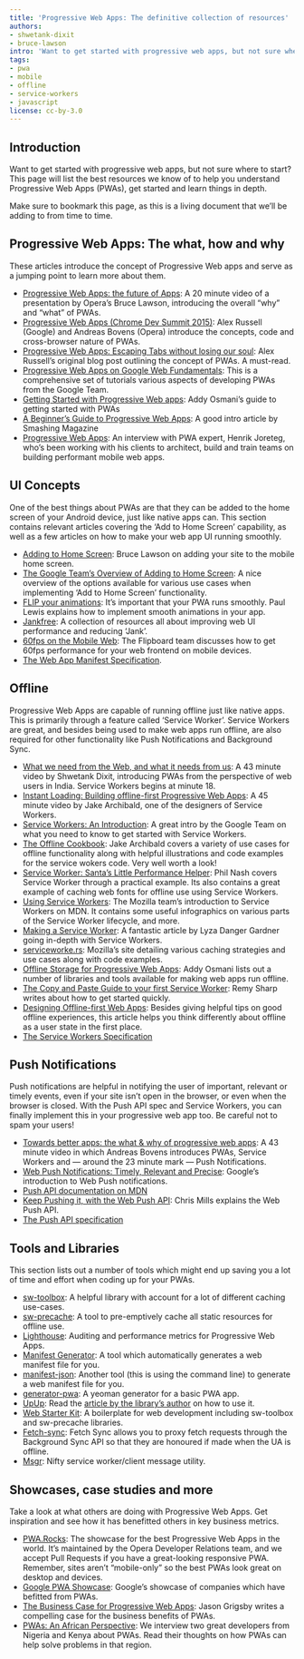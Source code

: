 ```yaml
---
title: 'Progressive Web Apps: The definitive collection of resources'
authors:
- shwetank-dixit
- bruce-lawson
intro: 'Want to get started with progressive web apps, but not sure where to start? This page will list the best resources we know of to help  you understand Progressive Web Apps (PWAs), get started and learn things in depth.'
tags:
- pwa
- mobile
- offline
- service-workers
- javascript
license: cc-by-3.0
---
```


## Introduction

Want to get started with progressive web apps, but not sure where to start? This page will list the best resources we know of to help you understand Progressive Web Apps (PWAs), get started and learn things in depth.

Make sure to bookmark this page, as this is a living document that we’ll be adding to from time to time.

## Progressive Web Apps: The what, how and why

These articles introduce the concept of Progressive Web apps and serve as a jumping point to learn more about them.

- [Progressive Web Apps: the future of Apps](https://dev.opera.com/blog/pwa-taipei/): A 20 minute video of a presentation by Opera’s Bruce Lawson, introducing the overall “why” and “what” of PWAs.
- [Progressive Web Apps (Chrome Dev Summit 2015)](https://www.youtube.com/watch?v=MyQ8mtR9WxI): Alex Russell (Google) and Andreas Bovens (Opera) introduce the concepts, code and cross-browser nature of PWAs.
- [Progressive Web Apps: Escaping Tabs without losing our soul](https://infrequently.org/2015/06/progressive-apps-escaping-tabs-without-losing-our-soul/): Alex Russell’s original blog post outlining the concept of PWAs. A must-read.
- [Progressive Web Apps on Google Web Fundamentals](https://developers.google.com/web/progressive-web-apps/): This is a comprehensive set of tutorials various aspects of developing PWAs from the Google Team.
- [Getting Started with Progressive Web apps](https://addyosmani.com/blog/getting-started-with-progressive-web-apps/): Addy Osmani’s guide to getting started with PWAs
- [A Beginner’s Guide to Progressive Web Apps](https://www.smashingmagazine.com/2016/08/a-beginners-guide-to-progressive-web-apps/): A good intro article by Smashing Magazine
- [Progressive Web Apps](https://hackerbits.com/interviews/pwa-app-are-they-the-future-of-the-internet/): An interview with PWA expert, Henrik Joreteg, who’s been working with his clients to architect, build and train teams on building performant mobile web apps.

## UI Concepts

One of the best things about PWAs are that they can be added to the home screen of your Android device, just like native apps can. This section contains relevant articles covering the ‘Add to Home Screen’ capability, as well as a few articles on how to make your web app UI running smoothly.

- [Adding to Home Screen](https://medium.com/net-magazine/html-manifest-402e6a8cc0e9): Bruce Lawson on adding your site to the mobile home screen.
- [The Google Team’s Overview of Adding to Home Screen](https://developers.google.com/web/updates/2014/11/Support-for-installable-web-apps-with-webapp-manifest-in-chrome-38-for-Android): A nice overview of the options available for various use cases when implementing ‘Add to Home Screen’ functionality.
- [FLIP your animations](https://aerotwist.com/blog/flip-your-animations/): It’s important that your PWA runs smoothly. Paul Lewis explains how to implement smooth animations in your app.
- [Jankfree](http://engineering.flipboard.com/2015/02/mobile-web/): A collection of resources all about improving web UI performance and reducing ‘Jank’.
- [60fps on the Mobile Web](http://engineering.flipboard.com/2015/02/mobile-web): The Flipboard team discusses how to get 60fps performance for your web frontend on mobile devices.
- [The Web App Manifest Specification](https://w3c.github.io/manifest/).

## Offline

Progressive Web Apps are capable of running offline just like native apps. This is primarily through a feature called ‘Service Worker’. Service Workers are great, and besides being used to make web apps run offline, are also required for other functionality like Push Notifications and Background Sync.

- [What we need from the Web, and what it needs from us](https://vimeo.com/175121061): A 43 minute video by Shwetank Dixit, introducing PWAs from the perspective of web users in India. Service Workers begins at minute 18.
- [Instant Loading: Building offline-first Progressive Web Apps](https://www.youtube.com/watch?v=cmGr0RszHc8): A 45 minute video by Jake Archibald, one of the designers of Service Workers.
- [Service Workers: An Introduction](https://developers.google.com/web/fundamentals/primers/service-worker/): A great intro by the Google Team on what you need to know to get started with Service Workers.
- [The Offline Cookbook](https://jakearchibald.com/2014/offline-cookbook/): Jake Archibald covers a variety of use cases for offline functionality along with helpful illustrations and code examples for the service wokers code. Very well worth a look!
- [Service Worker: Santa’s Little Performance Helper](http://12devsofxmas.co.uk/2016/01/day-9-service-worker-santas-little-performance-helper/): Phil Nash covers Service Worker through a practical example. Its also contains a great example of caching web fonts for offline use using Service Workers.
- [Using Service Workers](https://developer.mozilla.org/en-US/docs/Web/API/Service_Worker_API/Using_Service_Workers): The Mozilla team’s introduction to Service Workers on MDN. It contains some useful infographics on various parts of the Service Worker lifecycle, and more.
- [Making a Service Worker](https://www.smashingmagazine.com/2016/02/making-a-service-worker/): A fantastic article by Lyza Danger Gardner going in-depth with Service Workers.
- [serviceworke.rs](https://serviceworke.rs): Mozilla’s site detailing various caching strategies and use cases along with code examples.
- [Offline Storage for Progressive Web Apps](https://medium.com/dev-channel/offline-storage-for-progressive-web-apps-70d52695513c#.9n1e1i81i): Addy Osmani lists out a number of libraries and tools available for making web apps run offline.
- [The Copy and Paste Guide to your first Service Worker](https://remysharp.com/2016/03/22/the-copy--paste-guide-to-your-first-service-worker): Remy Sharp writes about how to get started quickly.
- [Designing Offline-first Web Apps](http://alistapart.com/article/offline-first): Besides giving helpful tips on good offline experiences, this article helps you think differently about offline as a user state in the first place.
- [The Service Workers Specification](https://w3c.github.io/ServiceWorker/)

## Push Notifications

Push notifications are helpful in notifying the user of important, relevant or timely events, even if your site isn’t open in the browser, or even when the browser is closed. With the Push API spec and Service Workers, you can finally implement this in your progressive web app too. Be careful not to spam your users!

- [Towards better apps: the what & why of progressive web apps](https://opbeat.com/community/posts/towards-better-apps-the-what-why-of-progressive-web-apps-by-andreas-bovens/): A 43 minute video in which Andreas Bovens introduces PWAs, Service Workers and — around the 23 minute mark — Push Notifications.
- [Web Push Notifications: Timely, Relevant and Precise](https://developers.google.com/web/fundamentals/engage-and-retain/push-notifications/): Google’s introduction to Web Push notifications.
- [Push API documentation on MDN](https://developer.mozilla.org/en/docs/Web/API/Push_API)
- [Keep Pushing it, with the Web Push API](https://hacks.mozilla.org/2015/10/keep-pushing-it-with-the-w3c-push-api/): Chris Mills explains the Web Push API.
- [The Push API specification](https://www.w3.org/TR/push-api/)

## Tools and Libraries

This section lists out a number of tools which might end up saving you a lot of time and effort when coding up for your PWAs.

- [sw-toolbox](https://github.com/GoogleChrome/sw-toolbox): A helpful library with account for a lot of different caching use-cases.
- [sw-precache](https://github.com/GoogleChrome/sw-precache): A tool to pre-emptively cache all static resources for offline use.
- [Lighthouse](https://github.com/GoogleChrome/lighthouse): Auditing and performance metrics for Progressive Web Apps.
- [Manifest Generator](https://brucelawson.github.io/manifest/): A tool which automatically generates a web manifest file for you.
- [manifest-json](https://www.npmjs.com/package/manifest-json): Another tool (this is using the command line) to generate a web manifest file for you.
- [generator-pwa](https://github.com/hemanth/generator-pwa): A yeoman generator for a basic PWA app.
- [UpUp](https://github.com/TalAter/UpUp): Read the [article by the library’s author](https://dev.opera.com/articles/offline-with-upup-service-workers/) on how to use it.
- [Web Starter Kit](https://github.com/google/web-starter-kit): A boilerplate for web development including sw-toolbox and sw-precache libraries.
- [Fetch-sync](https://github.com/sdgluck/fetch-sync): Fetch Sync allows you to proxy fetch requests through the Background Sync API so that they are honoured if made when the UA is offline.
- [Msgr](https://github.com/sdgluck/msgr): Nifty service worker/client message utility.

## Showcases, case studies and more

Take a look at what others are doing with Progressive Web Apps. Get inspiration and see how it has benefitted others in key business metrics.

- [PWA.Rocks](https://pwa.rocks): The showcase for the best Progressive Web Apps in the world. It’s maintained by the Opera Developer Relations team, and we accept Pull Requests if you have a great-looking responsive PWA. Remember, sites aren’t “mobile-only” so the best PWAs look great on desktop and devices.
- [Google PWA Showcase](https://developers.google.com/web/showcase/): Google’s showcase of companies which have befitted from PWAs.
- [The Business Case for Progressive Web Apps](https://cloudfour.com/thinks/the-business-case-for-progressive-web-apps/): Jason Grigsby writes a compelling case for the business benefits of PWAs.
- [PWAs: An African Perspective](https://dev.opera.com/articles/pwa-nigeria-kenya-interview/): We interview two great developers from Nigeria and Kenya about PWAs. Read their thoughts on how PWAs can help solve problems in that region.
